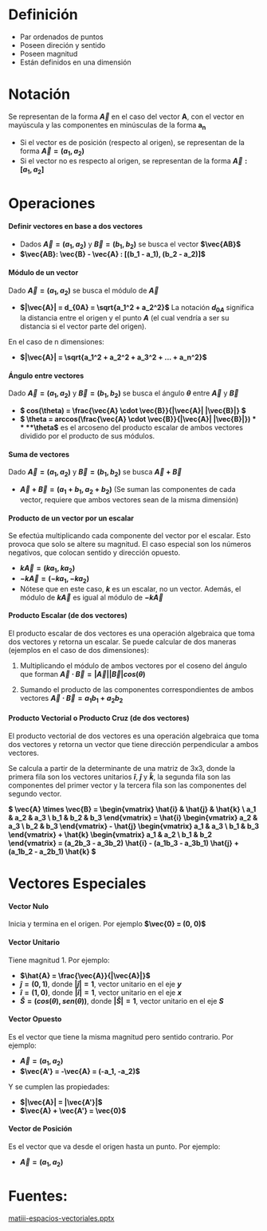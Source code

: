 # Definición
- Par ordenados de puntos
- Poseen direción y sentido
- Poseen magnitud
- Están definidos en una dimensión

# Notación
Se representan de la forma **$\vec{A}$** en el caso del vector **A**, con el vector en mayúscula y las componentes en minúsculas de la forma **a<sub>n**
- Si el vector es de posición (respecto al origen), se representan de la forma **$\vec{A} = (a_1, a_2)$**
- Si el vector no es respecto al origen, se representan de la forma **$\vec{A}:[a_1, a_2]$**

# Operaciones
#### Definir vectores en base a dos vectores
- Dados **$\vec{A} = (a_1, a_2)$** y **$\vec{B} = (b_1, b_2)$** se busca el vector **$\vec{AB}$**
- **$\vec{AB}: \vec{B} - \vec{A} : [(b_1 - a_1), (b_2 - a_2)]$**

#### Módulo de un vector 
Dado **$\vec{A} = (a_1, a_2)$** se busca el módulo de **$\vec{A}$**
- **$|\vec{A}| = d_{0A} = \sqrt{a_1^2 + a_2^2}$**
La notación **$d_{0A}$** significa la distancia entre el origen y el punto **$A$** (el cual vendría a ser su distancia si el vector parte del origen).

En el caso de n dimensiones:
- **$|\vec{A}| = \sqrt{a_1^2 + a_2^2 + a_3^2 + ... + a_n^2}$**

#### Ángulo entre vectores
Dado **$\vec{A} = (a_1, a_2)$** y **$\vec{B} = (b_1, b_2)$** se busca el ángulo **$\theta$** entre **$\vec{A}$** y **$\vec{B}$**
- **$
cos(\theta) = 
\frac{\vec{A} \cdot \vec{B}}{|\vec{A}| |\vec{B}|} 
$**
- **$
\theta =
arccos(\frac{\vec{A} \cdot \vec{B}}{|\vec{A}| |\vec{B}|})
$**
**$\theta$** es el arcoseno del producto escalar de ambos vectores dividido por el producto de sus módulos.


#### Suma de vectores
Dado **$\vec{A} = (a_1, a_2)$** y **$\vec{B} = (b_1, b_2)$** se busca **$\vec{A} + \vec{B}$**
- **$\vec{A} + \vec{B} = (a_1 + b_1, a_2 + b_2)$**
(Se suman las componentes de cada vector, requiere que ambos vectores sean de la misma dimensión)

#### Producto de un vector por un escalar
Se efectúa multiplicando cada componente del vector por el escalar. Esto provoca que solo se altere su magnitud. El caso especial son los números negativos, que colocan sentido y dirección opuesto.
- **$k\vec{A} = (ka_1, ka_2)$**
- **$-k\vec{A} = (-ka_1, -ka_2)$**
- Nótese que en este caso, **$k$** es un escalar, no un vector. Además, el módulo de **$k\vec{A}$** es igual al módulo de **$-k\vec{A}$**

#### Producto Escalar (de dos vectores)
El producto escalar de dos vectores es una operación algebraica que toma dos vectores y retorna un escalar.
Se puede calcular de dos maneras (ejemplos en el caso de dos dimensiones):
1) Multiplicando el módulo de ambos vectores por el coseno del ángulo que forman
**$\vec{A} \cdot \vec{B} = |\vec{A}| |\vec{B}| cos(\theta)$**

2) Sumando el producto de las componentes correspondientes de ambos vectores
**$\vec{A} \cdot \vec{B} = a_1b_1 + a_2b_2$**

#### Producto Vectorial o Producto Cruz (de dos vectores)
El producto vectorial de dos vectores es una operación algebraica que toma dos vectores y retorna un vector que tiene dirección perpendicular a ambos vectores.

Se calcula a partir de la determinante de una matriz de 3x3, donde la primera fila son los vectores unitarios **$\hat{i}$**, **$\hat{j}$** y **$\hat{k}$**, la segunda fila son las componentes del primer vector y la tercera fila son las componentes del segundo vector.

**$
\vec{A} \times \vec{B} = 
\begin{vmatrix} 
    \hat{i} & \hat{j} & \hat{k} \\ 
    a_1 & a_2 & a_3 \\
    b_1 & b_2 & b_3 
\end{vmatrix} = 
\hat{i} \begin{vmatrix} a_2 & a_3 \\ b_2 & b_3 \end{vmatrix} -
\hat{j} \begin{vmatrix} a_1 & a_3 \\ b_1 & b_3 \end{vmatrix} +
\hat{k} \begin{vmatrix} a_1 & a_2 \\ b_1 & b_2 \end{vmatrix} =
(a_2b_3 - a_3b_2) \hat{i}  -
(a_1b_3 - a_3b_1) \hat{j} +
(a_1b_2 - a_2b_1) \hat{k} 
$**

# Vectores Especiales
#### Vector Nulo
Inicia y termina en el origen. Por ejemplo **$\vec{0} = (0, 0)$**

#### Vector Unitario
Tiene magnitud 1. Por ejemplo:
- **$\hat{A} = \frac{\vec{A}}{|\vec{A}|}$**
- **$\hat{j} = (0,1)$**, donde **$|\hat{j}| = 1$**, vector unitario en el eje **$y$**
- **$\hat{i} = (1,0)$**, donde **$|\hat{i}| = 1$**, vector unitario en el eje **$x$**
- **$\hat{S} = (cos(\theta), sen(\theta) )$**, donde **$|\hat{S}| = 1$**, vector unitario en el eje **$S$**

#### Vector Opuesto
Es el vector que tiene la misma magnitud pero sentido contrario. Por ejemplo:
- **$\vec{A} = (a_1, a_2)$**
- **$\vec{A'} = -\vec{A} = (-a_1, -a_2)$**

Y se cumplen las propiedades:
- **$|\vec{A}| = |\vec{A'}|$**
- **$\vec{A} + \vec{A'} = \vec{0}$**

#### Vector de Posición 
Es el vector que va desde el origen hasta un punto. Por ejemplo:
- **$\vec{A} = (a_1, a_2)$**


# Fuentes:
[matiii-espacios-vectoriales.pptx](../../laminas-profesor/matiii-espacios-vectoriales.pptx)
